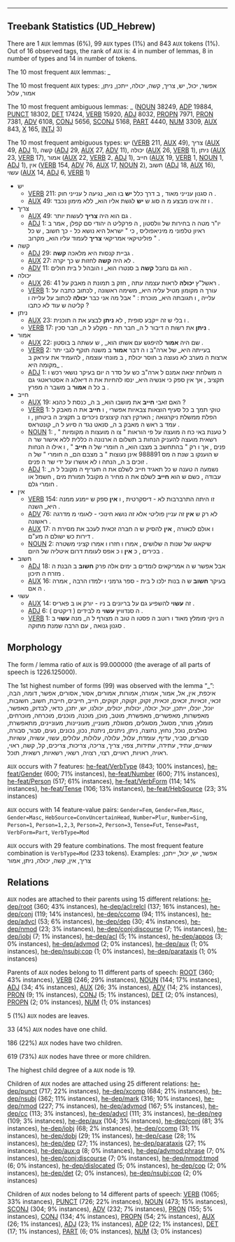 

--------------------------------------------------------------------------------

## Treebank Statistics (UD_Hebrew)

There are 1 `AUX` lemmas (6%), 99 `AUX` types (1%) and 843 `AUX` tokens (1%).
Out of 16 observed tags, the rank of `AUX` is: 4 in number of lemmas, 8 in number of types and 14 in number of tokens.

The 10 most frequent `AUX` lemmas: _

The 10 most frequent `AUX` types:  אפשר, יכול, יש, צריך, קשה, יכולה, ייתכן, ניתן, אמור, עלול

The 10 most frequent ambiguous lemmas: _ ([NOUN]() 38249, [ADP]() 19884, [PUNCT]() 18302, [DET]() 17424, [VERB]() 15920, [ADJ]() 8032, [PROPN]() 7971, [PRON]() 7381, [ADV]() 6108, [CONJ]() 5656, [SCONJ]() 5168, [PART]() 4440, [NUM]() 3309, [AUX]() 843, [X]() 165, [INTJ]() 3)

The 10 most frequent ambiguous types:  יש ([VERB]() 211, [AUX]() 49), צריך ([AUX]() 49, [ADJ]() 1), קשה ([ADJ]() 29, [AUX]() 27, [ADV]() 11), יכולה ([AUX]() 26, [VERB]() 1), ניתן ([AUX]() 23, [VERB]() 17), אמור ([AUX]() 22, [VERB]() 2, [ADJ]() 1), חייב ([AUX]() 19, [VERB]() 1, [NOUN]() 1, [ADJ]() 1), אין ([VERB]() 154, [ADV]() 76, [AUX]() 17, [NOUN]() 2), חשוב ([ADJ]() 18, [AUX]() 16), עשוי ([AUX]() 14, [ADJ]() 6, [VERB]() 1)


* יש
  * [VERB]() 211: ה סגנון ענייני מאוד , ב דרך כלל <b>יש</b> בו הוא_ נגיעה ל ענייני חוק .
  * [AUX]() 49: ו זה אינו מבצע מ ה סוג ש <b>יש</b> לגשת אליו הוא_ ללא מימון נכבד .
* צריך
  * [AUX]() 49: גם הוא היה <b>צריך</b> לעשות יותר .
  * [ADJ]() 1: יו"ר מטה ה בחירות של וולסטון , ה פרקליט ה יהודי סם קפלן , אמר ב ראיון טלפוני מ מיניאפוליס , כי " ישראל היא נושא כל - כך חשוב , ש כל פוליטיקאי אמריקאי <b>צריך</b> לעמוד עליו הוא_ מקרוב " .
* קשה
  * [ADJ]() 29: גביית קנסות היא מלאכה <b>קשה</b> .
  * [AUX]() 27: לא היה <b>קשה</b> לחזות ש כך יקרה .
  * [ADV]() 11: הוא גם נחבל <b>קשה</b> ב סנטרו הוא_ ו הובהל ל בית חולים .
* יכולה
  * [AUX]() 26: ראשל"ץ <b>יכולה</b> לראות עצמה עתה , חזק ב תמונת ה מאבק על 41 .
  * [VERB]() 1: עורך ה מקומון מטיל עליה היא_ משימה ראשונה , לכתוב כתבה על עלייה , ו תגובתה היא_ מוכרת : " אבל מה אני כבר <b>יכולה</b> לכתוב על עלייה ו קליטה ש עוד לא כתבו ?
* ניתן
  * [AUX]() 23: ו בלי ש זה ייקבע סופית , לא <b>ניתן</b> לבצע את ה תוכנית .
  * [VERB]() 17: <b>ניתן</b> את רשות ה דיבור ל ה_ חבר תת - מקלע ל ה_ חבר סכין .
* אמור
  * [AUX]() 22: שם היה <b>אמור</b> להיפגש עם אשתו הוא_ , ש עשתה ב בוסטון .
  * [VERB]() 2: בעייתה היא_ של ארה"ב ו ה דבר <b>אמור</b> ב משנה תוקף לגבי יתר ארצות ה מערב לא נעוצה ב חוסר יכולת , ב מונחי עוצמה , להעמיד את עיראק ב מקומה היא_ .
  * [ADJ]() 1: ה משלחת יצאה אמנם ל ארה"ב כש על סדר ה יום בעיקר נושאי רכש ו תקציב , אך אין ספק כי אנשיה היא_ ינסו להחיות את ה דיאלוג ה אסטראטגי גם ב כל ה <b>אמור</b> ב משבר ה מפרץ .
* חייב
  * [AUX]() 19: האם זאבי <b>חייב</b> את מושבו הוא_ ב ה_ כנסת ל כהנא ?
  * [VERB]() 1: טוקי תמך ב כל סעיף הוצאות צבאיות אפשרי , ו <b>חייב</b> את ה מאבק ל הפלת ממשלת ניקרגואה ; הארקין רצה קיצוצים ניכרים ב תקציב ה ביטחון , ו עמד ב ראש ה מאבק ב ה_ סנאט נגד ה סיוע ל ה_ קונטראס .
  * [NOUN]() 1: ל טענת באי כח ה מועצה על פי הוראות " צו ה מועצות ה מקומיות " , רשאית מועצה להעניק הנחות ב תשלום ה ארנונה ה כללית ללא אישור שר ה פנים , אך ו רק " בהתחשב ב מצבו הוא_ ה חומרי של ה <b>חייב</b> " , ו אילו ה הנחות ש הוענקו ב שנת ה מס 988891 אינן נעוצות " ב מצבם הם_ ה חומרי " של ה זוכים ב ה_ הנחה ו לא אושרו על ידי שר ה פנים .
  * [ADJ]() 1: נשמעה ה טענה ש כל תאגיד חייב לשלם את ה תעריף ה מקובל ל ה_ עבודה , כשם ש הוא <b>חייב</b> לשלם את ה מחיר ה מקובל תמורת מים , חשמל או חומרי גלם .
* אין
  * [VERB]() 154: זו היתה התרברבות לא - דיסקרטית , ו <b>אין</b> ספק ש יימנע ממנה היא_ השנה .
  * [ADV]() 76: לא רק ש <b>אין</b> זה עניין פוליטי אלא זה נושא חינוכי - לאומי מ מדרגה ראשונה .
  * [AUX]() 17: ו אולם לכאורה , <b>אין</b> להסיק ש ה חברה זכאית לעכב את מסירת ה דירות כש ישולם ה מע"ם .
  * [NOUN]() 2: שיקאגו של שנות ה שלושים , אמרו ו חזרו ו אמרו קציני משטרה בכירים , כ <b>אין</b> ו כ אפס לעומת דרום איטליה של היום .
* חשוב
  * [ADJ]() 18: אבל אפשר ש ה אמריקאים לומדים ב ימים אלה פרק <b>חשוב</b> ב הבנת ה מזרח ה תיכון .
  * [AUX]() 16: בעיקר <b>חשוב</b> ש ה בנות ילכו ל בית - ספר גרמני ו ילמדו הרבה , אמרה ה אם .
* עשוי
  * [AUX]() 14: זה <b>עשוי</b> להשפיע גם על בריונים ב ניו - יורק או ב פאריס .
  * [ADJ]() 6: ה סנדוויץ <b>עשוי</b> מ לבידים ( דיקטים ) .
  * [VERB]() 1: ה ניוקי מומלץ מאוד ו רוטב ה פסטו ה טוב ה מצורף ל ה_ מנה <b>עשוי</b> ב סגנון גנואה , עם הרבה שמנת מתוקה .

## Morphology

The form / lemma ratio of `AUX` is 99.000000 (the average of all parts of speech is 1226.125000).

The 1st highest number of forms (99) was observed with the lemma “_”: איכפת, אין, אל, אמור, אמורה, אמורות, אמורים, אסור, אסורים, אפשר, דומה, הבה, זכאי, זכאיות, זכאים, זכאית, זקוק, זקוקה, זקוקים, חייב, חייבים, חייבת, חשוב, חשובות, יוכל, יוכלו, ייתכן, יכול, יכולה, יכולות, יכולים, יכולנו, יש, יתכן, כדאי, לבדוק, מאפשר, מאפשרות, מאפשרים, מאפשרת, מוטב, מוכן, מוכנה, מוכנים, מוכרחה, מוכרחים, מומלץ, מותר, מסוגל, מסוגלים, מסוגלת, מעוניין, מעוניינות, מעוניינים, מתאפשרת, נאלצים, נוכל, נחוץ, נחוצה, ניתן, ניתנים, ניתנת, נכון, נכונים, נעים, סבור, סבורה, סבורים, סביר, עדיף, עומדת, עלול, עלולה, עלולות, עלולים, עשוי, עשויה, עשויות, עשויים, עתיד, עתידה, עתידות, צפוי, צריך, צריכה, צריכות, צריכים, קל, קשה, ראוי, ראויה, ראויות, ראויים, רצוי, רצויה, רשאי, רשאיות, רשאית, תוכל.

`AUX` occurs with 7 features: [he-feat/VerbType]() (843; 100% instances), [he-feat/Gender]() (600; 71% instances), [he-feat/Number]() (600; 71% instances), [he-feat/Person]() (517; 61% instances), [he-feat/VerbForm]() (114; 14% instances), [he-feat/Tense]() (106; 13% instances), [he-feat/HebSource]() (23; 3% instances)

`AUX` occurs with 14 feature-value pairs: `Gender=Fem`, `Gender=Fem,Masc`, `Gender=Masc`, `HebSource=ConvUncertainHead`, `Number=Plur`, `Number=Sing`, `Person=1`, `Person=1,2,3`, `Person=2`, `Person=3`, `Tense=Fut`, `Tense=Past`, `VerbForm=Part`, `VerbType=Mod`

`AUX` occurs with 29 feature combinations.
The most frequent feature combination is `VerbType=Mod` (233 tokens).
Examples: אפשר, יש, יכול, ייתכן, צריך, אין, קשה, יכולה, ניתן, אמור


## Relations

`AUX` nodes are attached to their parents using 15 different relations: [he-dep/root]() (360; 43% instances), [he-dep/acl:relcl]() (137; 16% instances), [he-dep/conj]() (119; 14% instances), [he-dep/ccomp]() (94; 11% instances), [he-dep/advcl]() (53; 6% instances), [he-dep/dep]() (30; 4% instances), [he-dep/nmod]() (23; 3% instances), [he-dep/conj:discourse]() (7; 1% instances), [he-dep/iobj]() (7; 1% instances), [he-dep/acl]() (5; 1% instances), [he-dep/appos]() (3; 0% instances), [he-dep/advmod]() (2; 0% instances), [he-dep/aux]() (1; 0% instances), [he-dep/nsubj:cop]() (1; 0% instances), [he-dep/parataxis]() (1; 0% instances)

Parents of `AUX` nodes belong to 11 different parts of speech: [ROOT]() (360; 43% instances), [VERB]() (246; 29% instances), [NOUN]() (144; 17% instances), [ADJ]() (34; 4% instances), [AUX]() (26; 3% instances), [ADV]() (14; 2% instances), [PRON]() (9; 1% instances), [CONJ]() (5; 1% instances), [DET]() (2; 0% instances), [PROPN]() (2; 0% instances), [NUM]() (1; 0% instances)

5 (1%) `AUX` nodes are leaves.

33 (4%) `AUX` nodes have one child.

186 (22%) `AUX` nodes have two children.

619 (73%) `AUX` nodes have three or more children.

The highest child degree of a `AUX` node is 19.

Children of `AUX` nodes are attached using 25 different relations: [he-dep/punct]() (717; 22% instances), [he-dep/xcomp]() (684; 21% instances), [he-dep/nsubj]() (362; 11% instances), [he-dep/mark]() (316; 10% instances), [he-dep/nmod]() (227; 7% instances), [he-dep/advmod]() (167; 5% instances), [he-dep/cc]() (113; 3% instances), [he-dep/advcl]() (111; 3% instances), [he-dep/neg]() (109; 3% instances), [he-dep/aux]() (104; 3% instances), [he-dep/conj]() (81; 3% instances), [he-dep/iobj]() (68; 2% instances), [he-dep/ccomp]() (31; 1% instances), [he-dep/dobj]() (29; 1% instances), [he-dep/case]() (28; 1% instances), [he-dep/dep]() (27; 1% instances), [he-dep/parataxis]() (27; 1% instances), [he-dep/aux:q]() (8; 0% instances), [he-dep/advmod:phrase]() (7; 0% instances), [he-dep/conj:discourse]() (7; 0% instances), [he-dep/nmod:tmod]() (6; 0% instances), [he-dep/dislocated]() (5; 0% instances), [he-dep/cop]() (2; 0% instances), [he-dep/det]() (2; 0% instances), [he-dep/nsubj:cop]() (2; 0% instances)

Children of `AUX` nodes belong to 14 different parts of speech: [VERB]() (1065; 33% instances), [PUNCT]() (726; 22% instances), [NOUN]() (473; 15% instances), [SCONJ]() (304; 9% instances), [ADV]() (232; 7% instances), [PRON]() (155; 5% instances), [CONJ]() (134; 4% instances), [PROPN]() (54; 2% instances), [AUX]() (26; 1% instances), [ADJ]() (23; 1% instances), [ADP]() (22; 1% instances), [DET]() (17; 1% instances), [PART]() (6; 0% instances), [NUM]() (3; 0% instances)


